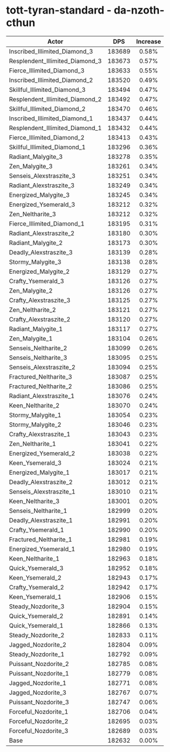 # tott-tyran-standard - da-nzoth-cthun
| Actor | DPS | Increase |
|---|:---:|:---:|
|Inscribed_Illimited_Diamond_3|183689|0.58%|
|Resplendent_Illimited_Diamond_3|183673|0.57%|
|Fierce_Illimited_Diamond_3|183633|0.55%|
|Inscribed_Illimited_Diamond_2|183520|0.49%|
|Skillful_Illimited_Diamond_3|183494|0.47%|
|Resplendent_Illimited_Diamond_2|183492|0.47%|
|Skillful_Illimited_Diamond_2|183470|0.46%|
|Inscribed_Illimited_Diamond_1|183437|0.44%|
|Resplendent_Illimited_Diamond_1|183432|0.44%|
|Fierce_Illimited_Diamond_2|183413|0.43%|
|Skillful_Illimited_Diamond_1|183296|0.36%|
|Radiant_Malygite_3|183278|0.35%|
|Zen_Malygite_3|183261|0.34%|
|Senseis_Alexstraszite_3|183251|0.34%|
|Radiant_Alexstraszite_3|183249|0.34%|
|Energized_Malygite_3|183245|0.34%|
|Energized_Ysemerald_3|183212|0.32%|
|Zen_Neltharite_3|183212|0.32%|
|Fierce_Illimited_Diamond_1|183195|0.31%|
|Radiant_Alexstraszite_2|183180|0.30%|
|Radiant_Malygite_2|183173|0.30%|
|Deadly_Alexstraszite_3|183139|0.28%|
|Stormy_Malygite_3|183138|0.28%|
|Energized_Malygite_2|183129|0.27%|
|Crafty_Ysemerald_3|183126|0.27%|
|Zen_Malygite_2|183126|0.27%|
|Crafty_Alexstraszite_3|183125|0.27%|
|Zen_Neltharite_2|183121|0.27%|
|Crafty_Alexstraszite_2|183120|0.27%|
|Radiant_Malygite_1|183117|0.27%|
|Zen_Malygite_1|183104|0.26%|
|Senseis_Neltharite_2|183099|0.26%|
|Senseis_Neltharite_3|183095|0.25%|
|Senseis_Alexstraszite_2|183094|0.25%|
|Fractured_Neltharite_3|183087|0.25%|
|Fractured_Neltharite_2|183086|0.25%|
|Radiant_Alexstraszite_1|183076|0.24%|
|Keen_Neltharite_2|183070|0.24%|
|Stormy_Malygite_1|183054|0.23%|
|Stormy_Malygite_2|183046|0.23%|
|Crafty_Alexstraszite_1|183043|0.23%|
|Zen_Neltharite_1|183041|0.22%|
|Energized_Ysemerald_2|183038|0.22%|
|Keen_Ysemerald_3|183024|0.21%|
|Energized_Malygite_1|183017|0.21%|
|Deadly_Alexstraszite_2|183012|0.21%|
|Senseis_Alexstraszite_1|183010|0.21%|
|Keen_Neltharite_3|183001|0.20%|
|Senseis_Neltharite_1|182999|0.20%|
|Deadly_Alexstraszite_1|182991|0.20%|
|Crafty_Ysemerald_1|182990|0.20%|
|Fractured_Neltharite_1|182981|0.19%|
|Energized_Ysemerald_1|182980|0.19%|
|Keen_Neltharite_1|182963|0.18%|
|Quick_Ysemerald_3|182952|0.18%|
|Keen_Ysemerald_2|182943|0.17%|
|Crafty_Ysemerald_2|182942|0.17%|
|Keen_Ysemerald_1|182906|0.15%|
|Steady_Nozdorite_3|182904|0.15%|
|Quick_Ysemerald_2|182891|0.14%|
|Quick_Ysemerald_1|182866|0.13%|
|Steady_Nozdorite_2|182833|0.11%|
|Jagged_Nozdorite_2|182804|0.09%|
|Steady_Nozdorite_1|182792|0.09%|
|Puissant_Nozdorite_2|182785|0.08%|
|Puissant_Nozdorite_1|182779|0.08%|
|Jagged_Nozdorite_1|182771|0.08%|
|Jagged_Nozdorite_3|182767|0.07%|
|Puissant_Nozdorite_3|182747|0.06%|
|Forceful_Nozdorite_1|182706|0.04%|
|Forceful_Nozdorite_2|182695|0.03%|
|Forceful_Nozdorite_3|182689|0.03%|
|Base|182632|0.00%|
